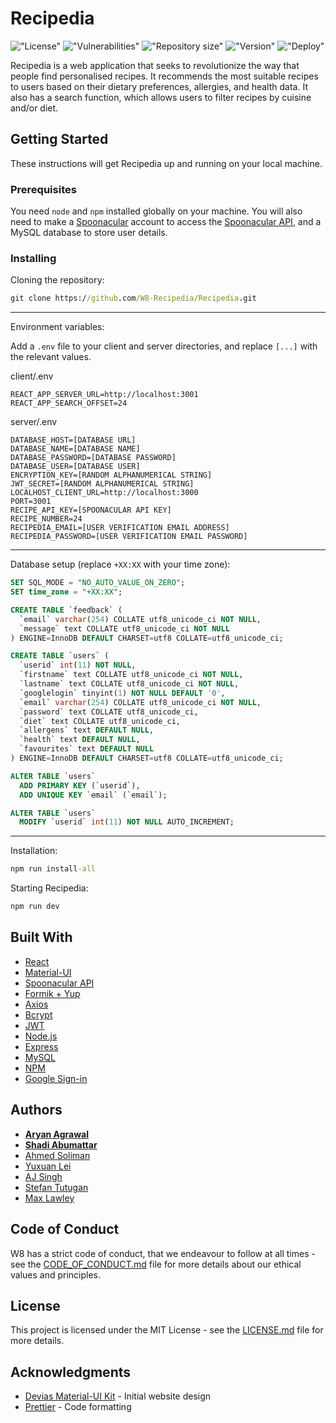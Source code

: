 # Recipedia

!["License"](https://img.shields.io/github/license/W8-Recipedia/Recipedia)
!["Vulnerabilities"](https://img.shields.io/snyk/vulnerabilities/github/W8-Recipedia/Recipedia)
!["Repository size"](https://img.shields.io/github/repo-size/W8-Recipedia/Recipedia)
!["Version"](https://img.shields.io/github/package-json/v/W8-Recipedia/Recipedia)
!["Deploy"](https://img.shields.io/netlify/f95d5909-051d-4a94-ad17-4f8c86c80fc1)

Recipedia is a web application that seeks to revolutionize the way that people find personalised recipes. It recommends the most suitable recipes to users based on their dietary preferences, allergies, and health data. It also has a search function, which allows users to filter recipes by cuisine and/or diet.

## Getting Started

These instructions will get Recipedia up and running on your local machine.

### Prerequisites

You need `node` and `npm` installed globally on your machine. You will also need to make a [Spoonacular](https://spoonacular.com/food-api/console#Dashboard) account to access the [Spoonacular API](https://spoonacular.com/food-api), and a MySQL database to store user details.

### Installing

Cloning the repository:

```cmd
git clone https://github.com/W8-Recipedia/Recipedia.git
```

---

Environment variables:

Add a `.env` file to your client and server directories, and replace `[...]` with the relevant values.

client/.env

```dosini
REACT_APP_SERVER_URL=http://localhost:3001
REACT_APP_SEARCH_OFFSET=24
```

server/.env

```dosini
DATABASE_HOST=[DATABASE URL]
DATABASE_NAME=[DATABASE NAME]
DATABASE_PASSWORD=[DATABASE PASSWORD]
DATABASE_USER=[DATABASE USER]
ENCRYPTION_KEY=[RANDOM ALPHANUMERICAL STRING]
JWT_SECRET=[RANDOM ALPHANUMERICAL STRING]
LOCALHOST_CLIENT_URL=http://localhost:3000
PORT=3001
RECIPE_API_KEY=[SPOONACULAR API KEY]
RECIPE_NUMBER=24
RECIPEDIA_EMAIL=[USER VERIFICATION EMAIL ADDRESS]
RECIPEDIA_PASSWORD=[USER VERIFICATION EMAIL PASSWORD]
```

---

Database setup (replace `+XX:XX` with your time zone):

```sql
SET SQL_MODE = "NO_AUTO_VALUE_ON_ZERO";
SET time_zone = "+XX:XX";

CREATE TABLE `feedback` (
  `email` varchar(254) COLLATE utf8_unicode_ci NOT NULL,
  `message` text COLLATE utf8_unicode_ci NOT NULL
) ENGINE=InnoDB DEFAULT CHARSET=utf8 COLLATE=utf8_unicode_ci;

CREATE TABLE `users` (
  `userid` int(11) NOT NULL,
  `firstname` text COLLATE utf8_unicode_ci NOT NULL,
  `lastname` text COLLATE utf8_unicode_ci NOT NULL,
  `googlelogin` tinyint(1) NOT NULL DEFAULT '0',
  `email` varchar(254) COLLATE utf8_unicode_ci NOT NULL,
  `password` text COLLATE utf8_unicode_ci,
  `diet` text COLLATE utf8_unicode_ci,
  `allergens` text DEFAULT NULL,
  `health` text DEFAULT NULL,
  `favourites` text DEFAULT NULL
) ENGINE=InnoDB DEFAULT CHARSET=utf8 COLLATE=utf8_unicode_ci;

ALTER TABLE `users`
  ADD PRIMARY KEY (`userid`),
  ADD UNIQUE KEY `email` (`email`);

ALTER TABLE `users`
  MODIFY `userid` int(11) NOT NULL AUTO_INCREMENT;
```

---

Installation:

```cmd
npm run install-all
```

Starting Recipedia:

```cmd
npm run dev
```

## Built With

- [React](https://reactjs.org/)
- [Material-UI](https://material-ui.com/)
- [Spoonacular API](https://spoonacular.com/food-api)
- [Formik + Yup](https://formik.org/)
- [Axios](https://www.npmjs.com/package/axios)
- [Bcrypt](https://www.npmjs.com/package/bcrypt)
- [JWT](https://jwt.io/)
- [Node.js](https://nodejs.org/)
- [Express](https://expressjs.com/)
- [MySQL](https://www.mysql.com/)
- [NPM](https://www.npmjs.com/)
- [Google Sign-in](https://developers.google.com/identity/sign-in/web)

## Authors

- **[Aryan Agrawal](https://github.com/ary4n99)**
- **[Shadi Abumattar](https://github.com/AbumattarSA)**
- [Ahmed Soliman](https://github.com/LEGENDSOLI)
- [Yuxuan Lei](https://github.com/yuxuanlei)
- [AJ Singh](https://github.com/asjsingh)
- [Stefan Tutugan](https://github.com/tutugan)
- [Max Lawley](https://github.com/lawleymax)

## Code of Conduct

W8 has a strict code of conduct, that we endeavour to follow at all times - see the [CODE_OF_CONDUCT.md](CODE_OF_CONDUCT.md) file for more details about our ethical values and principles.

## License

This project is licensed under the MIT License - see the [LICENSE.md](LICENSE.md) file for more details.

## Acknowledgments

- [Devias Material-UI Kit](https://github.com/devias-io/material-kit-react/) - Initial website design
- [Prettier](https://prettier.io/) - Code formatting
